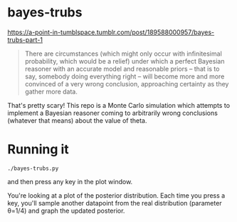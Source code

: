 # bayes-trubs
https://a-point-in-tumblspace.tumblr.com/post/189588000957/bayes-trubs-part-1

> There are circumstances (which might only occur with infinitesimal probability, which would be a relief) under which a perfect Bayesian reasoner with an accurate model and reasonable priors – that is to say, somebody doing everything right – will become more and more convinced of a very wrong conclusion, approaching certainty as they gather more data.

That's pretty scary! This repo is a Monte Carlo simulation which attempts to implement a Bayesian reasoner coming to arbitrarily wrong conclusions (whatever that means) about the value of theta.

# Running it

```./bayes-trubs.py```

and then press any key in the plot window.

You're looking at a plot of the posterior distribution. Each time you press a key, you'll sample another datapoint from the real distribution (parameter θ=1/4) and graph the updated posterior.
